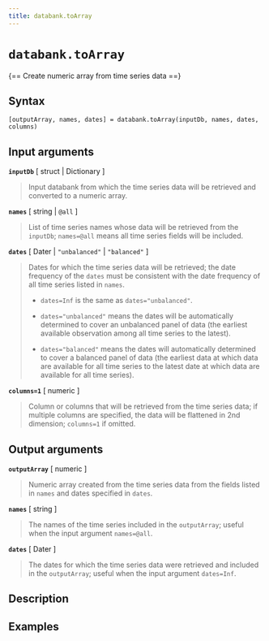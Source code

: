 ```yaml
---
title: databank.toArray
---
```


# `databank.toArray`

{== Create numeric array from time series data ==}


## Syntax

    [outputArray, names, dates] = databank.toArray(inputDb, names, dates, columns)


## Input arguments

__`inputDb`__ [ struct | Dictionary ]
> 
> Input databank from which the time series data will be retrieved and
> converted to a numeric array.
> 

__`names`__ [ string | `@all` ]
> 
> List of time series names whose data will be retrieved from the
> `inputDb`; `names=@all` means all time series fields will be included.
> 

__`dates`__ [ Dater | `"unbalanced"` | `"balanced"` ]
> 
> Dates for which the time series data will be retrieved; the date
> frequency of the `dates` must be consistent with the date frequency of
> all time series listed in `names`.
> 
> * `dates=Inf` is the same as `dates="unbalanced"`.
> 
> * `dates="unbalanced"` means the dates will be automatically determined
>   to cover an unbalanced panel of data (the earliest available
>   observation among all time series to the latest).
> 
> * `dates="balanced"` means the dates will automatically determined to
>   cover a balanced panel of data (the earliest data at which data are
>   available for all time series to the latest date at which data are
>   available for all time series).
> 

__`columns=1`__ [ numeric ]
> 
> Column or columns that will be retrieved from the time series data; if
> multiple columns are specified, the data will be flattened in 2nd
> dimension; `columns=1` if omitted.
> 

## Output arguments 

__`outputArray`__ [ numeric ]
> 
> Numeric array created from the time series data from the fields listed in
> `names` and dates specified in `dates`.
> 

__`names`__ [ string ]
> 
> The names of the time series included in the `outputArray`; useful when
> the input argument `names=@all`.
> 

__`dates`__ [ Dater ]
> 
> The dates for which the time series data were retrieved and included in
> the `outputArray`; useful when the input argument `dates=Inf`.
> 

## Description


## Examples


